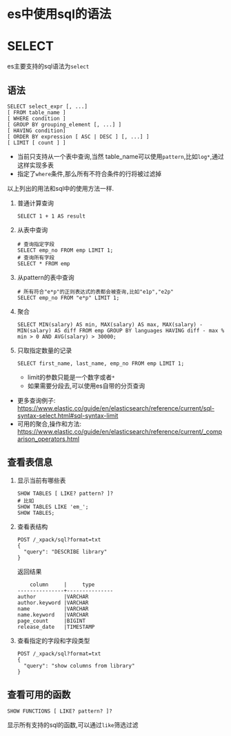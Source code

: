 es中使用sql的语法
===
# SELECT
es主要支持的sql语法为`select`
## 语法
```
SELECT select_expr [, ...]
[ FROM table_name ]
[ WHERE condition ]
[ GROUP BY grouping_element [, ...] ]
[ HAVING condition]
[ ORDER BY expression [ ASC | DESC ] [, ...] ]
[ LIMIT [ count ] ]
```
* 当前只支持从一个表中查询,当然 table_name可以使用`pattern`,比如`log*`,通过这样实现多表
* 指定了`where`条件,那么所有不符合条件的行将被过滤掉

以上列出的用法和sql中的使用方法一样.

1. 普通计算查询
    ```
    SELECT 1 + 1 AS result
    ```
2. 从表中查询
    ```
    # 查询指定字段
    SELECT emp_no FROM emp LIMIT 1;
    # 查询所有字段
    SELECT * FROM emp
    ```
3. 从pattern的表中查询
    ```
    # 所有符合"e*p"的正则表达式的表都会被查询,比如"e1p","e2p"
    SELECT emp_no FROM "e*p" LIMIT 1;
    ```
4. 聚合
    ```
    SELECT MIN(salary) AS min, MAX(salary) AS max, MAX(salary) - MIN(salary) AS diff FROM emp GROUP BY languages HAVING diff - max % min > 0 AND AVG(salary) > 30000;
    ```
5. 只取指定数量的记录
    ```
    SELECT first_name, last_name, emp_no FROM emp LIMIT 1;
    ```
    * limit的参数只能是一个数字或者`*`
    * 如果需要分段去,可以使用es自带的分页查询

* 更多查询例子: https://www.elastic.co/guide/en/elasticsearch/reference/current/sql-syntax-select.html#sql-syntax-limit
* 可用的聚合,操作和方法:  https://www.elastic.co/guide/en/elasticsearch/reference/current/_comparison_operators.html

## 查看表信息
1. 显示当前有哪些表
    ```
    SHOW TABLES [ LIKE? pattern? ]?
    # 比如
    SHOW TABLES LIKE 'em_';
    SHOW TABLES;
    ```
1. 查看表结构
    ```
    POST /_xpack/sql?format=txt
    {
      "query": "DESCRIBE library"
    }
    ```
    返回结果
    ```
        column     |     type      
    ---------------+---------------
    author         |VARCHAR        
    author.keyword |VARCHAR        
    name           |VARCHAR        
    name.keyword   |VARCHAR        
    page_count     |BIGINT         
    release_date   |TIMESTAMP      
    ```
2. 查看指定的字段和字段类型
    ```
    POST /_xpack/sql?format=txt
    {
      "query": "show columns from library"
    }
    ```
## 查看可用的函数
```
SHOW FUNCTIONS [ LIKE? pattern? ]?
```
显示所有支持的sql的函数,可以通过`like`筛选过滤